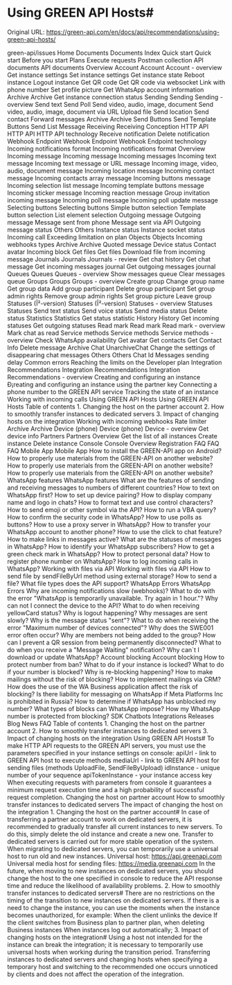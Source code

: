 # Using GREEN API Hosts#

Original URL: https://green-api.com/en/docs/api/recommendations/using-green-api-hosts/

green-api/issues Home Documents Documents Index Quick start Quick start Before you start Plans Execute requests Postman collection API documents API documents Overview Account Account Account - overview Get instance settings Set instance settings Get instance state Reboot instance Logout instance Get QR code Get QR code via websocket Link with phone number Set profile picture Get WhatsApp account information Archive Archive Get instance connection status Sending Sending Sending - overview Send text Send Poll Send video, audio, image, document Send video, audio, image, document via URL Upload file Send location Send contact Forward messages Archive Archive Send Buttons Send Template Buttons Send List Message Receiving Receiving Conception HTTP API HTTP API HTTP API technology Receive notification Delete notification Webhook Endpoint Webhook Endpoint Webhook Endpoint technology Incoming notifications format Incoming notifications format Overview Incoming message Incoming message Incoming messages Incoming text message Incoming text message or URL message Incoming image, video, audio, document message Incoming location message Incoming contact message Incoming contacts array message Incoming buttons message Incoming selection list message Incoming template buttons message Incoming sticker message Incoming reaction message Group invitation incoming message Incoming poll message Incoming poll update message Selecting buttons Selecting buttons Simple button selection Template button selection List element selection Outgoing message Outgoing message Message sent from phone Message sent via API Outgoing message status Others Others Instance status Instance socket status Incoming call Exceeding limitation on plan Objects Objects Incoming webhooks types Archive Archive Quoted message Device status Contact avatar Incoming block Get files Get files Download file from incoming message Journals Journals Journals - review Get chat history Get chat message Get incoming messages journal Get outgoing messages journal Queues Queues Queues - overview Show messages queue Clear messages queue Groups Groups Groups - overview Create group Change group name Get group data Add group participant Delete group participant Set group admin rights Remove group admin rights Set group picture Leave group Statuses (Î²-version) Statuses (Î²-version) Statuses - overview Statuses Statuses Send text status Send voice status Send media status Delete status Statistics Statistics Get status statistic History History Get incoming statuses Get outgoing statuses Read mark Read mark Read mark - overview Mark chat as read Service methods Service methods Service methods - overview Check WhatsApp availability Get avatar Get contacts Get Contact Info Delete message Archive Chat UnarchiveChat Change the settings of disappearing chat messages Others Others Chat Id Messages sending delay Common errors Reaching the limits on the Developer plan Integration Recommendations Integration Recommendations Integration Recommendations - overview Creating and configuring an instance Ð¡reating and configuring an instance using the partner key Connecting a phone number to the GREEN API service Tracking the state of an instance Working with incoming calls Using GREEN API Hosts Using GREEN API Hosts Table of contents 1. Changing the host on the partner account 2. How to smoothly transfer instances to dedicated servers 3. Impact of changing hosts on the integration Working with incoming webhooks Rate limiter Archive Archive Device (phone) Device (phone) Device - overview Get device info Partners Partners Overview Get the list of all instances Create instance Delete instance Console Console Overview Registration FAQ FAQ FAQ Mobile App Mobile App How to install the GREEN-API app on Android? How to properly use materials from the GREEN-API on another website? How to properly use materials from the GREEN-API on another website? How to properly use materials from the GREEN-API on another website? WhatsApp features WhatsApp features What are the features of sending and receiving messages to numbers of different countries? How to text on WhatsApp first? How to set up device pairing? How to display company name and logo in chats? How to format text and use control characters? How to send emoji or other symbol via the API? How to run a VBA query? How to confirm the security code in WhatsApp? How to use polls as buttons? How to use a proxy server in WhatsApp? How to transfer your WhatsApp account to another phone? How to use the click to chat feature? How to make links in messages active? What are the statuses of messages in WhatsApp? How to identify your WhatsApp subscribers? How to get a green check mark in WhatsApp? How to protect personal data? How to register phone number on WhatsApp? How to log incoming calls in WhatsApp? Working with files via API Working with files via API How to send file by sendFileByUrl method using external storage? How to send a file? What file types does the API support? WhatsApp Errors WhatsApp Errors Why are incoming notifications slow (webhooks)? What to do with the error "WhatsApp is temporarily unavailable. Try again in 1 hour."? Why can not I connect the device to the API? What to do when receiving yellowCard status? Why is logout happening? Why messages are sent slowly? Why is the message status "sent"? What to do when receiving the error "Maximum number of devices connected"? Why does the SWE001 error often occur? Why are members not being added to the group? How can I prevent a QR session from being permanently disconnected? What to do when you receive a "Message Waiting" notification? Why can`t I download or update WhatsApp? Account blocking Account blocking How to protect number from ban? What to do if your instance is locked? What to do if your number is blocked? Why is re-blocking happening? How to make mailings without the risk of blocking? How to implement mailings via CRM? How does the use of the WA Business application affect the risk of blocking? Is there liability for messaging on WhatsApp if Meta Platforms Inc is prohibited in Russia? How to determine if WhatsApp has unblocked my number? What types of blocks can WhatsApp impose? How my WhatsApp number is protected from blocking? SDK Chatbots Integrations Releases Blog News FAQ Table of contents 1. Changing the host on the partner account 2. How to smoothly transfer instances to dedicated servers 3. Impact of changing hosts on the integration Using GREEN API Hosts# To make HTTP API requests to the GREEN API servers, you must use the parameters specified in your instance settings on console: apiUrl - link to GREEN API host to execute methods mediaUrl - link to GREEN API host for sending files (methods UploadFile, SendFileByUpload) idInstance - unique number of your sequence apiTokenInstance - your instance access key When executing requests with parameters from console it guarantees a minimum request execution time and a high probability of successful request completion. Changing the host on partner account How to smoothly transfer instances to dedicated servers The impact of changing the host on the integration 1. Changing the host on the partner account# In case of transferring a partner account to work on dedicated servers, it is recommended to gradually transfer all current instances to new servers. To do this, simply delete the old instance and create a new one. Transfer to dedicated servers is carried out for more stable operation of the system. When migrating to dedicated servers, you can temporarily use a universal host to run old and new instances. Universal host: https://api.greenapi.com Universal media host for sending files: https://media.greenapi.com In the future, when moving to new instances on dedicated servers, you should change the host to the one specified in console to reduce the API response time and reduce the likelihood of availability problems. 2. How to smoothly transfer instances to dedicated servers# There are no restrictions on the timing of the transition to new instances on dedicated servers. If there is a need to change the instance, you can use the moments when the instance becomes unauthorized, for example: When the client unlinks the device If the client switches from Business plan to partner plan, when deleting Business instances When instances log out automatically; 3. Impact of changing hosts on the integration# Using a host not intended for the instance can break the integration; it is necessary to temporarily use universal hosts when working during the transition period. Transferring instances to dedicated servers and changing hosts when specifying a temporary host and switching to the recommended one occurs unnoticed by clients and does not affect the operation of the integration.